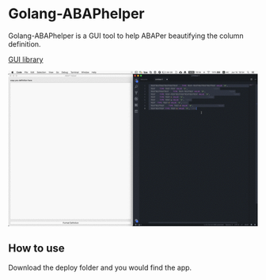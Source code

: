 # Golang-ABAPhelper

Golang-ABAPhelper is a GUI tool to help ABAPer beautifying the column definition.

[GUI library](https://github.com/therecipe/qt)

![center](abaptool.gif)

## How to use

Download the deploy folder and you would find the app.